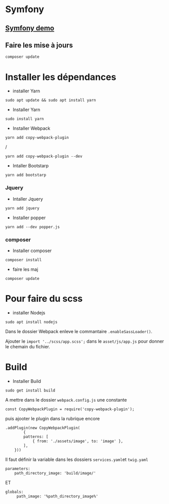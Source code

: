 # Symfony
## [Symfony demo](https://github.com/theomeunier/demo-symfony)

## Faire les mise à jours

```
composer update
```    


# Installer les dépendances

- installer Yarn

```
sudo apt update && sudo apt install yarn
```   

- Installer Yarn

```
sudo install yarn
```

- Installer Webpack

```
yarn add copy-webpack-plugin
```
/

```
yarn add copy-webpack-plugin --dev
```   

- Intaller Bootstarp

```
yarn add bootstarp
```

### Jquery

- Intaller Jquery

```
yarn add jquery
```

- Installer popper

```
yarn add --dev popper.js
```

### composer

- Installer composer

```
composer install
```

- faire les maj
```
composer update
```


# Pour faire du scss

- installer Nodejs

```
sudo apt install nodejs
```

Dans le dossier Webpack enleve le commantaire `.enableSassLoader()`.

Ajouter le `import '../scss/app.scss';` dans le `asset/js/app.js` pour donner le
chemain du fichier.


# Build

- Installer Build

`sudo get install build`

A mettre dans le dossier  `webpack.config.js` une constante
```
const CopyWebpackPlugin = require('copy-webpack-plugin');
```
puis ajooter le plugin dans la rubrique encore
```
.addPlugin(new CopyWebpackPlugin(
        {
        patterns: [
            { from: './assets/image', to: 'image' },
        ],
    }))
```

Il faut définir la variable dans les dossiers `services.yaml`et `twig.yaml`

```
parameters:
    path_directory_image: 'build/image/'
```

ET

```
globals:
     path_image: '%path_directory_image%'
```
